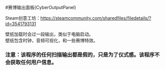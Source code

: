 #赛博输出面板(CyberOutputPanel)

Steam创意工坊：https://steamcommunity.com/sharedfiles/filedetails/?id=3541793131

壁纸加载时会过一段输出，类似于电脑启动。\
壁纸包含时钟，音频可视化，和一些赛博特效。

### 注意：该程序的任何扫描输出都是假的，只是为了仪式感。该程序不会获取任何用户信息。
